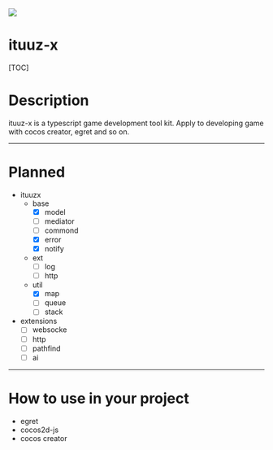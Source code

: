 <img src="http://ww1.sinaimg.cn/large/0060lm7Tgy1finqq0pk5lj303k03kjr9.jpg">  

ituuz-x
============
[TOC]
# Description
ituuz-x is a typescript game development tool kit. Apply to developing game with cocos creator, egret and so on.

------------

# Planned
- ituuzx
	- base
		- [x] model
		- [ ] mediator
		- [ ] commond
		- [x] error
		- [x] notify
	- ext
		- [ ] log
		- [ ] http
	- util
		- [x] map
		- [ ] queue
		- [ ] stack 
- extensions
	- [ ] websocke 
	- [ ] http
	- [ ] pathfind
	- [ ] ai

------------

# How to use in your project
- egret
- cocos2d-js
- cocos creator

